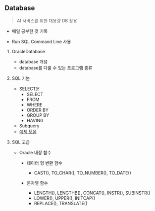 ## Database

> AI 서비스를 위한 대용량 DB 활용

* 매일 공부한 것 기록

* Run SQL Command Line 사용

  

1. OracleDatabase
   
   * database 개념
   * database를 다룰 수 있는 프로그램 종류
   
2. SQL 기본

   * SELECT문
     * SELECT
     * FROM
     * WHERE
     * ORDER BY
     * GROUP BY
     * HAVING
   * Subquery
   * [예제 모음](https://github.com/kodonghee/Database/blob/master/SelectExample.md)

3. SQL 고급
   * Oracle 내장 함수
     * 데이터 형 변환 함수
       * CAST(), TO_CHAR(), TO_NUMBER(), TO_DATE()

     * 문자열 함수
       * LENGTH(), LENGTHB(), CONCAT(), INSTR(), SUBINSTR()
       * LOWER(), UPPER(), INITCAP()
       * REPLACE(), TRANSLATE()